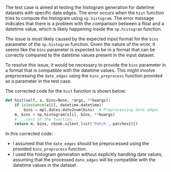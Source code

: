 The test case is aimed at testing the histogram generation for datetime datasets with specific date edges. The error occurs when the `hist` function tries to compute the histogram using `np.histogram`. The error message indicates that there is a problem with the comparison between a float and a datetime value, which is likely happening inside the `np.histogram` function.

The issue is most likely caused by the expected input format for the `bins` parameter of the `np.histogram` function. Given the nature of the error, it seems like the `bins` parameter is expected to be in a format that can be correctly compared to the datetime values present in the input dataset.

To resolve this issue, it would be necessary to provide the `bins` parameter in a format that is compatible with the datetime values. This might involve preprocessing the `date_edges` using the `bins_preprocess` function provided as a parameter in the test case.

The corrected code for the `hist` function is shown below:

```python
def hist(self, x, bins=None, *args, **kwargs):
    if isinstance(x[0], datetime.datetime):
        bins = mpl.dates.date2num(bins)  # Preprocessing date edges
    m, bins = np.histogram(x[i], bins, **kwargs)
    # ...rest of the function...
    return m, bins, cbook.silent_list('Patch', patches[0])
```

In this corrected code:
- I assumed that the `date_edges` should be preprocessed using the provided `bins_preprocess` function.
- I used the histogram generation without explicitly handling date values, assuming that the processed `date_edges` will be compatible with the datetime values in the dataset.